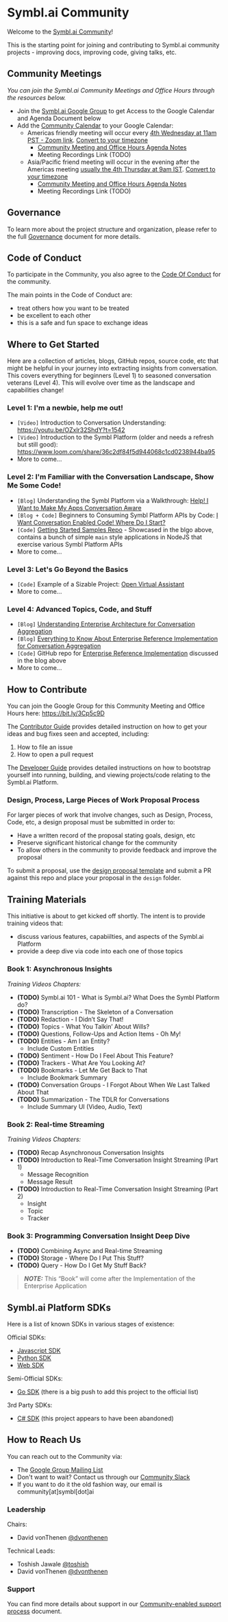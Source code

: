 # Symbl.ai Community

Welcome to the [Symbl.ai Community][google_group]!

This is the starting point for joining and contributing to Symbl.ai community projects - improving docs, improving code, giving talks, etc.

## Community Meetings

*You can join the Symbl.ai Community Meetings and Office Hours through the resources below.*

- Join the [Symbl.ai Google Group][google_group] to get Access to the Google Calendar and Agenda Document below
- Add the [Community Calendar][google_calendar] to your Google Calendar:
  - Americas friendly meeting will occur every [4th Wednesday at 11am PST - Zoom link](https://us02web.zoom.us/j/89036513899?pwd=TDNoUmdCNWt4RE43RGlTc0h0aS96QT09). [Convert to your timezone](https://dateful.com/convert/pst-pdt-pacific-time?t=11am)
    - [Community Meeting and Office Hours Agenda Notes][agenda_doc]
    - Meeting Recordings Link (TODO)
  - Asia/Pacific friend meeting will occur in the evening after the Americas meeting [usually the 4th Thursday at 9am IST](https://us02web.zoom.us/j/86117993291?pwd=VW5ka1ZFWEpKN1JWcXRjdk5jTWRTQT09). [Convert to your timezone](https://dateful.com/time-zone-converter?t=10:00&tz=PT%20%28Pacific%20Time%29)
    - [Community Meeting and Office Hours Agenda Notes][agenda_doc]
    - Meeting Recordings Link (TODO)

## Governance

To learn more about the project structure and organization, please refer to the full [Governance][project_governance] document for more details.

## Code of Conduct

To participate in the Community, you also agree to the [Code Of Conduct][code_of_conduct] for the community.

The main points in the Code of Conduct are:
- treat others how you want to be treated
- be excellent to each other
- this is a safe and fun space to exchange ideas

## Where to Get Started

Here are a collection of articles, blogs, GitHub repos, source code, etc that might be helpful in your journey into extracting insights from conversation. This covers everything for beginners (Level 1) to seasoned conversation veterans (Level 4). This will evolve over time as the landscape and capabilities change!

### Level 1: I'm a newbie, help me out!

- `[Video]` Introduction to Conversation Understanding: https://youtu.be/OZxlr32ShdY?t=1542
- `[Video]` Introduction to the Symbl Platform (older and needs a refresh but still good): https://www.loom.com/share/36c2df84f5d944068c1cd0238944ba95
- More to come...

### Level 2: I'm Familiar with the Conversation Landscape, Show Me Some Code!

- `[Blog]` Understanding the Symbl Platform via a Walkthrough: [Help! I Want to Make My Apps Conversation Aware](https://symbl.ai/blog/make-apps-conversation-aware)
- `[Blog + Code]` Beginners to Consuming Symbl Platform APIs by Code: [I Want Conversation Enabled Code! Where Do I Start?](https://symbl.ai/blog/i-want-conversation-enabled-code-where-do-i-start)
- `[Code]` [Getting Started Samples Repo](https://github.com/symblai/getting-started-samples/) - Showcased in the blgo above, contains a bunch of simple `main` style applications in NodeJS that exercise various Symbl Platform APIs
- More to come...

### Level 3: Let's Go Beyond the Basics

- `[Code]` Example of a Sizable Project: [Open Virtual Assistant](https://github.com/dvonthenen/open-virtual-assistant)
- More to come...

### Level 4: Advanced Topics, Code, and Stuff

- `[Blog]` [Understanding Enterprise Architecture for Conversation Aggregation](https://symbl.ai/blog/understanding-enterprise-architecture-for-conversation-aggregation/)
- `[Blog]` [Everything to Know About Enterprise Reference Implementation for Conversation Aggregation](https://symbl.ai/blog/everything-to-know-about-enterprise-reference-implementation-for-conversation-aggregation/)
- `[Code]` GitHub repo for [Enterprise Reference Implementation](https://github.com/dvonthenen/enterprise-reference-implementation) discussed in the blog above
- More to come...

## How to Contribute

You can join the Google Group for this Community Meeting and Office Hours here:
https://bit.ly/3Cp5c9D

The [Contributor Guide](process/contributor.md) provides detailed instruction on how to get your ideas and bug fixes seen and accepted, including:

1. How to file an issue
1. How to open a pull request

The [Developer Guide](process/developer.md) provides detailed instructions on how to bootstrap yourself into running, building, and viewing projects/code relating to the Symbl.ai Platform.

### Design, Process, Large Pieces of Work Proposal Process

For larger pieces of work that involve changes, such as Design, Process, Code, etc, a design proposal must be submitted in order to:

- Have a written record of the proposal stating goals, design, etc
- Preserve significant historical change for the community
- To allow others in the community to provide feedback and improve the proposal

To submit a proposal, use the [design proposal template][design_proposal] and submit a PR against this repo and place your proposal in the `design` folder.

## Training Materials

This initiative is about to get kicked off shortly. The intent is to provide training videos that:
- discuss various features, capabiilties, and aspects of the Symbl.ai Platform
- provide a deep dive via code into each one of those topics

### Book 1: Asynchronous Insights

*Training Videos Chapters:*
- **(TODO)** Symbl.ai 101 - What is Symbl.ai? What Does the Symbl Platform do?
- **(TODO)** Transcription - The Skeleton of a Conversation
- **(TODO)** Redaction - I Didn’t Say That!
- **(TODO)** Topics - What You Talkin’ About Wills?
- **(TODO)** Questions, Follow-Ups and Action Items - Oh My!
- **(TODO)** Entities - Am I an Entity?
  - Include Custom Entities
- **(TODO)** Sentiment - How Do I Feel About This Feature?
- **(TODO)** Trackers - What Are You Looking At?
- **(TODO)** Bookmarks - Let Me Get Back to That
  - Include Bookmark Summary
- **(TODO)** Conversation Groups - I Forgot About When We Last Talked About That
- **(TODO)** Summarization - The TDLR for Conversations
  - Include Summary UI (Video, Audio, Text)

### Book 2: Real-time Streaming

*Training Videos Chapters:*
- **(TODO)** Recap Asynchronous Conversation Insights
- **(TODO)** Introduction to Real-Time Conversation Insight Streaming (Part 1)
  - Message Recognition
  - Message Result
- **(TODO)** Introduction to Real-Time Conversation Insight Streaming (Part 2)
  - Insight
  - Topic
  - Tracker

### Book 3: Programming Conversation Insight Deep Dive

- **(TODO)** Combining Async and Real-time Streaming
- **(TODO)** Storage - Where Do I Put This Stuff?
- **(TODO)** Query - How Do I Get My Stuff Back?

> **_NOTE:_** This “Book” will come after the Implementation of the Enterprise Application

## Symbl.ai Platform SDKs

Here is a list of known SDKs in various stages of existence:

Official SDKs:
- [Javascript SDK][javascript_sdk]
- [Python SDK][python_sdk]
- [Web SDK][web_sdk]

Semi-Official SDKs:
- [Go SDK][go_sdk] (there is a big push to add this project to the official list)

3rd Party SDKs:
- [C# SDK][c_sharp_sdk] (this project appears to have been abandoned)

## How to Reach Us

You can reach out to the Community via:

- The [Google Group Mailing List][google_group]
- Don't want to wait? Contact us through our [Community Slack][slack]
- If you want to do it the old fashion way, our email is community\[at\]symbl\[dot\]ai

### Leadership

Chairs:

- David vonThenen [@dvonthenen](https://github.com/dvonthenen)

Technical Leads:

- Toshish Jawale [@toshish](https://github.com/toshish)
- David vonThenen [@dvonthenen](https://github.com/dvonthenen)

### Support

You can find more details about support in our [Community-enabled support process][community_support_process] document. 

[project_governance]: /GOVERNANCE.md
[code_of_conduct]: /CODE_OF_CONDUCT.md
[slack]: https://join.slack.com/t/symbldotai/shared_invite/zt-4sic2s11-D3x496pll8UHSJ89cm78CA
[javascript_sdk]: https://github.com/symblai/symbl-js-sdk
[web_sdk]: https://github.com/symblai/symbl-web-sdk
[python_sdk]: https://github.com/symblai/symbl-python-sdk
[go_sdk]: https://github.com/dvonthenen/symbl-go-sdk
[c_sharp_sdk]: https://github.com/ranjancse26/symbl-csharp-sdk
[google_group]: https://bit.ly/3Cp5c9D
[google_calendar]: https://bit.ly/3jRGEj4
[agenda_doc]: https://bit.ly/3WH4hcO
[community_support_process]: /process/support.md
[design_proposal]: /design/_template_.md
